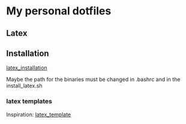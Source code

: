 # My personal dotfiles

## Latex

## Installation

[latex_installation](https://tug.org/texlive/quickinstall.html)

Maybe the path for the binaries must be changed in .bashrc and in the install_latex.sh

### latex templates

Inspiration: [latex_template](https://github.com/SeniorMars/dotfiles/tree/main/latex_template)
